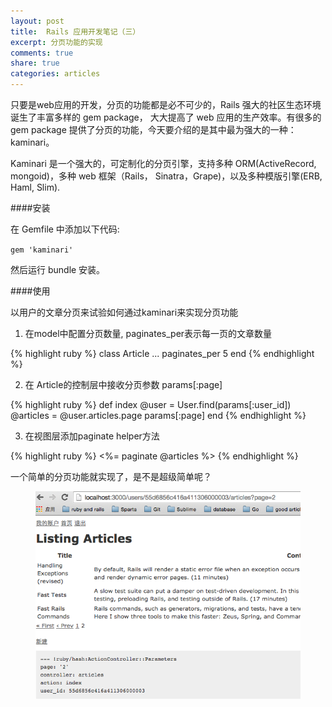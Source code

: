 ```yaml
---
layout: post
title:  Rails 应用开发笔记（三）
excerpt: 分页功能的实现
comments: true
share: true
categories: articles
---
```


只要是web应用的开发，分页的功能都是必不可少的，Rails 强大的社区生态环境诞生了丰富多样的 gem package，
大大提高了 web 应用的生产效率。有很多的 gem package 提供了分页的功能，今天要介绍的是其中最为强大的一种：
kaminari。

Kaminari 是一个强大的，可定制化的分页引擎，支持多种 ORM(ActiveRecord, mongoid)，多种 web 框架（Rails，
Sinatra，Grape)，以及多种模版引擎(ERB, Haml, Slim).

####安装

在 Gemfile 中添加以下代码:

`gem 'kaminari'`

然后运行 bundle 安装。

####使用

以用户的文章分页来试验如何通过kaminari来实现分页功能

1. 在model中配置分页数量, paginates_per表示每一页的文章数量

{% highlight ruby %}
  class Article
    ...
    paginates_per 5
  end
{% endhighlight %}

2. 在 Article的控制层中接收分页参数 params[:page]

{% highlight ruby %}
  def index
    @user = User.find(params[:user_id])
    @articles = @user.articles.page params[:page]
  end
{% endhighlight %}

3. 在视图层添加paginate helper方法

{% highlight ruby %}
  <%= paginate @articles %>
{% endhighlight %}

一个简单的分页功能就实现了，是不是超级简单呢？

<figure>
    <img src="/images/20150821-01.png">
</figure>